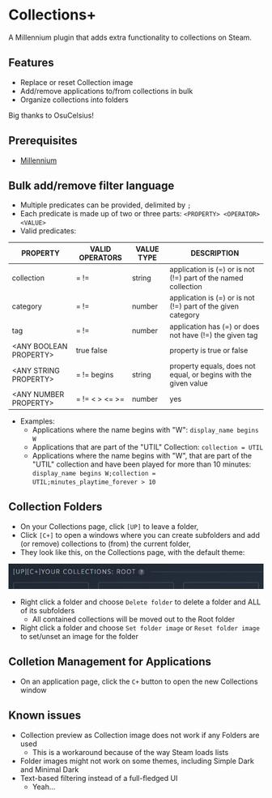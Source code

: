 # Collections+

A Millennium plugin that adds extra functionality to collections on Steam.

## Features
- Replace or reset Collection image
- Add/remove applications to/from collections in bulk
- Organize collections into folders

Big thanks to OsuCelsius!

## Prerequisites
- [Millennium](https://steambrew.app/)

## Bulk add/remove filter language
- Multiple predicates can be provided, delimited by `;`
- Each predicate is made up of two or three parts: `<PROPERTY> <OPERATOR> <VALUE>`
- Valid predicates:

|PROPERTY                |VALID OPERATORS    |VALUE TYPE|DESCRIPTION                                                    |
|------------------------|-------------------|----------|---------------------------------------------------------------|
|collection              |= !=               |string    |application is (=) or is not (!=) part of the named collection |
|category                |= !=               |number    |application is (=) or is not (!=) part of the given category   |
|tag                     |= !=               |number    |application has (=) or does not have (!=) the given tag        |
|\<ANY BOOLEAN PROPERTY\>|true false         |          |property is true or false                                      |
|\<ANY STRING PROPERTY\> |= != begins        |string    |property equals, does not equal, or begins with the given value|
|\<ANY NUMBER PROPERTY\> |= != \< \> \<= \>= |number    |yes                                                            |

- Examples:
    - Applications where the name begins with "W": `display_name begins W`
    - Applications that are part of the "UTIL" Collection: `collection = UTIL`
    - Applications where the name begins with "W", that are part of the "UTIL" collection and have been played for more than 10 minutes: `display_name begins W;collection = UTIL;minutes_playtime_forever > 10`

## Collection Folders
- On your Collections page, click `[UP]` to leave a folder,
- Click `[C+]` to open a windows where you can create subfolders and add (or remove) collections to (from) the current folder,
- They look like this, on the Collections page, with the default theme:

![Collection buttons](screenshots/coll-buttons.png)

- Right click a folder and choose `Delete folder` to delete a folder and ALL of its subfolders
    - All contained collections will be moved out to the Root folder
- Right click a folder and choose `Set folder image` or `Reset folder image` to set/unset an image for the folder

## Colletion Management for Applications
- On an application page, click the `C+` button to open the new Collections window

## Known issues
- Collection preview as Collection image does not work if any Folders are used
    - This is a workaround because of the way Steam loads lists
- Folder images might not work on some themes, including Simple Dark and Minimal Dark
- Text-based filtering instead of a full-fledged UI
    - Yeah...